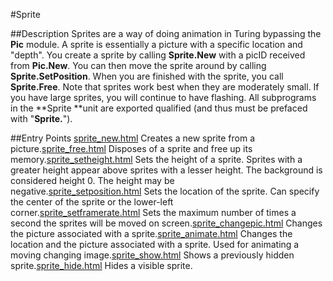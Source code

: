 
#Sprite

##Description
Sprites are a way of doing animation in Turing bypassing the **Pic** module. A sprite is essentially a picture with a specific location and "depth". You create a sprite by calling **Sprite.New** with a picID received from **Pic.New**. You can then move the sprite around by calling **Sprite.SetPosition**. When you are finished with the sprite, you call **Sprite.Free**.
Note that sprites work best when they are moderately small. If you have large sprites, you will continue to have flashing. 
All subprograms in the **Sprite **unit are exported qualified (and thus must be prefaced with "**Sprite.**").

##Entry Points
[sprite_new.html](**New**) Creates a new sprite from a picture.[sprite_free.html](**Free**) Disposes of a sprite and free up its memory.[sprite_setheight.html](**SetHeight**) Sets the height of a sprite. Sprites with a greater height appear above sprites with a lesser height. The background is considered height 0. The height may be negative.[sprite_setposition.html](**SetPosition**) Sets the location of the sprite. Can specify the center of the sprite or the lower-left corner.[sprite_setframerate.html](**SetFrameRate**) Sets the maximum number of times a second the sprites will be moved on screen.[sprite_changepic.html](**ChangePic**) Changes the picture associated with a sprite.[sprite_animate.html](**Animate**) Changes the location and the picture associated with a sprite. Used for animating a moving changing image.[sprite_show.html](**Show**) Shows a previously hidden sprite.[sprite_hide.html](**Hide**) Hides a visible sprite.
